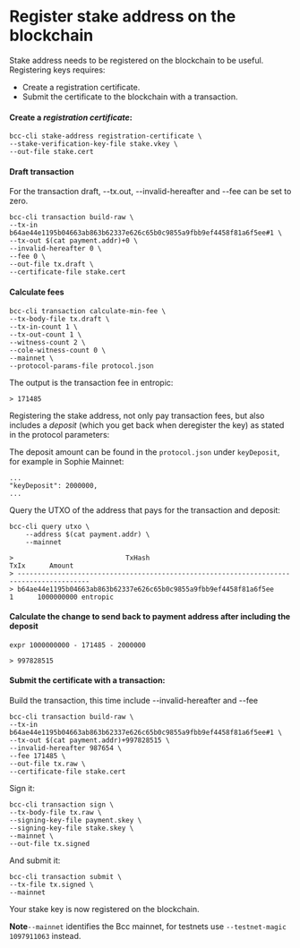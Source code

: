 # Register stake address on the blockchain

Stake address needs to be registered on the blockchain to be useful. Registering keys requires:

* Create a registration certificate.
* Submit the certificate to the blockchain with a transaction.

#### Create a _registration certificate_:

    bcc-cli stake-address registration-certificate \
    --stake-verification-key-file stake.vkey \
    --out-file stake.cert

#### Draft transaction

For the transaction draft, --tx.out, --invalid-hereafter and --fee can be set to zero.

    bcc-cli transaction build-raw \
    --tx-in b64ae44e1195b04663ab863b62337e626c65b0c9855a9fbb9ef4458f81a6f5ee#1 \
    --tx-out $(cat payment.addr)+0 \
    --invalid-hereafter 0 \
    --fee 0 \
    --out-file tx.draft \
    --certificate-file stake.cert

#### Calculate fees

    bcc-cli transaction calculate-min-fee \
    --tx-body-file tx.draft \
    --tx-in-count 1 \
    --tx-out-count 1 \
    --witness-count 2 \
    --cole-witness-count 0 \
    --mainnet \
    --protocol-params-file protocol.json

The output is the transaction fee in entropic:

    > 171485

Registering the stake address, not only pay transaction fees, but also includes a _deposit_ (which you get back when deregister the key) as stated in the protocol parameters:

The deposit amount can be found in the `protocol.json` under `keyDeposit`, for example in Sophie Mainnet:

    ...
    "keyDeposit": 2000000,
    ...

Query the UTXO of the address that pays for the transaction and deposit:

    bcc-cli query utxo \
        --address $(cat payment.addr) \
        --mainnet

    >                            TxHash                                 TxIx      Amount
    > ----------------------------------------------------------------------------------------
    > b64ae44e1195b04663ab863b62337e626c65b0c9855a9fbb9ef4458f81a6f5ee     1      1000000000 entropic

#### Calculate the change to send back to payment address after including the deposit

    expr 1000000000 - 171485 - 2000000

    > 997828515

#### Submit the certificate with a transaction:

Build the transaction, this time include  --invalid-hereafter and --fee

    bcc-cli transaction build-raw \
    --tx-in b64ae44e1195b04663ab863b62337e626c65b0c9855a9fbb9ef4458f81a6f5ee#1 \
    --tx-out $(cat payment.addr)+997828515 \
    --invalid-hereafter 987654 \
    --fee 171485 \
    --out-file tx.raw \
    --certificate-file stake.cert

Sign it:

    bcc-cli transaction sign \
    --tx-body-file tx.raw \
    --signing-key-file payment.skey \
    --signing-key-file stake.skey \
    --mainnet \
    --out-file tx.signed

And submit it:

    bcc-cli transaction submit \
    --tx-file tx.signed \
    --mainnet

Your stake key is now registered on the blockchain.

**Note**`--mainnet` identifies the Bcc mainnet, for testnets use `--testnet-magic 1097911063` instead.
